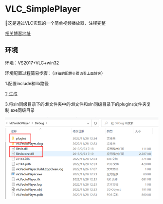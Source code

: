 # VLC_SimplePlayer
🚀这是通过VLC实现的一个简单视频播放器，注释完整

[相关博客地址](https://blog.csdn.net/Jacksqh/article/details/128058988)

## 环境
环境：VS2017+VLC+win32

环境配置过程简易步骤：（`详细的配置步骤请看上面博客`）

1.配置include和lib路径

2.生成

3.将sln同级目录下的dll文件夹中的dll文件和sln同级目录下的plugins文件夹复制.exe同级目录

![](images/picture1.png)
